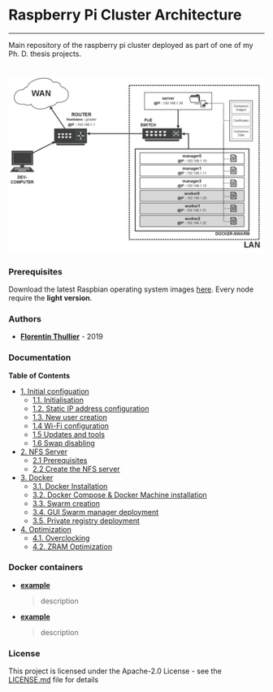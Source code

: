 # Raspberry Pi Cluster Architecture
---

Main repository of the raspberry pi cluster deployed as part of one of my Ph. D. thesis projects. 

#

![network-scheme.jpg](/assets/images/network-scheme.jpg "network-scheme")

### Prerequisites

Download the latest Raspbian operating system images [here](https://www.raspberrypi.org/downloads/raspbian/). Every node require the **light version**.

### Authors

* [**Florentin Thullier**](https://github.com/FlorentinTh) - 2019

### Documentation
**Table of Contents**
- [1. Initial configuation](https://github.com/FlorentinTh/PiSwarm/blob/master/docs/initial-config.md#11-initialisation)
   - [1.1. Initialisation](https://github.com/FlorentinTh/PiSwarm/blob/master/docs/initial-config.md#11-initialisation) 
   - [1.2. Static IP address configuration](https://github.com/FlorentinTh/PiSwarm/blob/master/docs/initial-config.md#12-setup-static-ip-addresses) 
   - [1.3. New user creation](https://github.com/FlorentinTh/PiSwarm/blob/master/docs/initial-config.md#13-create-de-new-user) 
   - [1.4 Wi-Fi configuration](https://github.com/FlorentinTh/PiSwarm/blob/master/docs/initial-config.md#14-configure-wi-fi) 
   - [1.5 Updates and tools](https://github.com/FlorentinTh/PiSwarm/blob/master/docs/initial-config.md#15-install-updates-and-required-tools) 
   - [1.6 Swap disabling](https://github.com/FlorentinTh/PiSwarm/blob/master/docs/initial-config.md#16-disable-swap)
- [2. NFS Server](https://github.com/FlorentinTh/PiSwarm/blob/master/docs/NFS.md#2-nfs-server)
  - [2.1 Prerequisites](https://github.com/FlorentinTh/PiSwarm/blob/master/docs/NFS.md#21-prerequisites)
  - [2.2 Create the NFS server](https://github.com/FlorentinTh/PiSwarm/blob/master/docs/NFS.md#22-create-the-nfs-server)
- [3. Docker](https://github.com/FlorentinTh/PiSwarm/blob/master/docs/docker.md#2-docker)
   - [3.1. Docker Installation](https://github.com/FlorentinTh/PiSwarm/blob/master/docs/docker.md#21-install-docker)
   - [3.2. Docker Compose & Docker Machine installation](https://github.com/FlorentinTh/PiSwarm/blob/master/docs/docker.md#22-install-docker-compose)
   - [3.3. Swarm creation](https://github.com/FlorentinTh/PiSwarm/blob/master/docs/docker.md#23-create-the-swarm)
   - [3.4. GUI Swarm manager deployment](https://github.com/FlorentinTh/PiSwarm/blob/master/docs/docker.md#24-deploy-a-gui-to-manage-the-swarm)
   - [3.5. Private registry deployment](https://github.com/FlorentinTh/PiSwarm/blob/master/docs/docker.md#25-deploy-a-private-registry)
- [4. Optimization](https://github.com/FlorentinTh/PiSwarm/blob/master/docs/optimization.md#3-optimization)
    - [4.1. Overclocking](https://github.com/FlorentinTh/PiSwarm/blob/master/docs/optimization.md#31-overclocking)
    - [4.2. ZRAM Optimization](https://github.com/FlorentinTh/PiSwarm/blob/master/docs/optimization.md#32-zram-optimization)

### Docker containers

* [**example**]()
  > description
* [**example**]()
  > description

### License

This project is licensed under the Apache-2.0 License - see the [LICENSE.md](LICENSE) file for details
